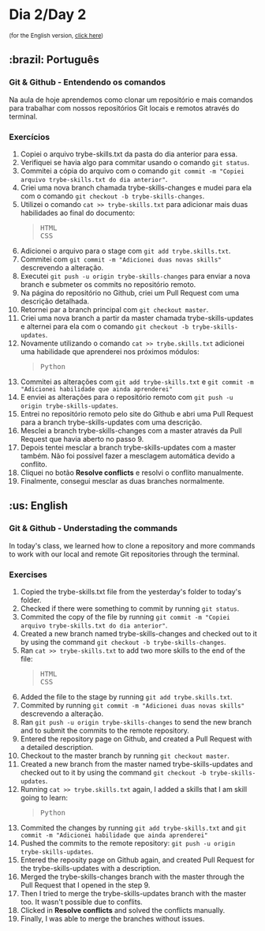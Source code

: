 # Dia 2/Day 2
<small>(for the English version, <a href="#en">click here</a>)</small>
<h2>:brazil: Português</h2>
<h3>Git & Github - Entendendo os comandos</h3>
Na aula de hoje aprendemos como clonar um repositório e mais comandos para trabalhar com nossos repositórios Git locais e remotos através do terminal.
<h3>Exercícios</h3>
    <ol>
        <li>Copiei o arquivo trybe-skills.txt da pasta do dia anterior para essa.
        <li>Verifiquei se havia algo para commitar usando o comando <code>git status</code>.
        <li>Commitei a cópia do arquivo com o comando <code>git commit -m "Copiei arquivo trybe-skills.txt do dia anterior"</code>.
        <li>Criei uma nova branch chamada trybe-skills-changes e mudei para ela com o comando <code>git checkout -b trybe-skills-changes</code>.
        <li>Utilizei o comando <code>cat >> trybe-skills.txt</code> para adicionar mais duas habilidades ao final do documento:
            <blockquote>
<pre>
HTML
CSS</pre>
            </blockquote>
        <li>Adicionei o arquivo para o stage com <code>git add trybe.skills.txt</code>.
        <li>Commitei com <code>git commit -m "Adicionei duas novas skills"</code> descrevendo a alteração.
        <li>Executei <code>git push -u origin trybe-skills-changes</code> para enviar a nova branch e submeter os commits no repositório remoto.
        <li>Na página do repositório no Github, criei um Pull Request com uma descrição detalhada.
        <li>Retornei par a branch principal com <code>git checkout master</code>.
        <li>Criei uma nova branch a partir da master chamada trybe-skills-updates e alternei para ela com o comando <code>git checkout -b trybe-skills-updates</code>.
        <li>Novamente utilizando o comando <code>cat >> trybe.skills.txt</code> adicionei uma habilidade que aprenderei nos próximos módulos:
            <blockquote>
<pre>Python</pre>
            </blockquote>
        <li>Commitei as alterações com <code>git add trybe-skills.txt</code> e <code>git commit -m "Adicionei habilidade que ainda aprenderei"</code>
        <li>E enviei as alterações para o repositório remoto com <code>git push -u origin trybe-skills-updates</code>.
        <li>Entrei no repositório remoto pelo site do Github e abri uma Pull Request para a branch trybe-skills-updates com uma descrição.
        <li>Mesclei a branch trybe-skills-changes com a master através da Pull Request que havia aberto no passo 9.
        <li>Depois tentei mesclar a branch trybe-skills-updates com a master também. Não foi possível fazer a mesclagem automática devido a conflito.
        <li>Cliquei no botão <strong>Resolve conflicts</strong> e resolvi o conflito manualmente.
        <li>Finalmente, consegui mesclar as duas branches normalmente.
    </ol>

<h2 id="en">:us: English</h2>
<h3>Git & Github - Understading the commands</h3>
In today's class, we learned how to clone a repository and more commands to work with our local and remote Git repositories through the terminal.
<h3>Exercises</h3>
    <ol>
        <li>Copied the trybe-skills.txt file from the yesterday's folder to today's folder.
        <li>Checked if there were something to commit by running <code>git status</code>.
        <li>Commited the copy of the file by running <code>git commit -m "Copiei arquivo trybe-skills.txt do dia anterior"</code>.
        <li>Created a new branch named trybe-skills-changes and checked out to it by using the command <code>git checkout -b trybe-skills-changes</code>.
        <li>Ran <code>cat >> trybe-skills.txt</code> to add two more skills to the end of the file:
            <blockquote>
<pre>
HTML
CSS</pre>
            </blockquote>
        <li>Added the file to the stage by running <code>git add trybe.skills.txt</code>.
        <li>Commited by running <code>git commit -m "Adicionei duas novas skills"</code> descrevendo a alteração.
        <li>Ran <code>git push -u origin trybe-skills-changes</code> to send the new branch and to submit the commits to the remote repository.
        <li>Entered the repository page on Github, and created a Pull Request with a detailed description.
        <li>Checkout to the master branch by running <code>git checkout master</code>.
        <li>Created a new branch from the master named trybe-skills-updates and checked out to it by using the command <code>git checkout -b trybe-skills-updates</code>.
        <li>Running <code>cat >> trybe.skills.txt</code> again, I added a skills that I am skill going to learn:
            <blockquote>
<pre>Python</pre>
            </blockquote>
        <li>Commited the changes by running <code>git add trybe-skills.txt</code> and <code>git commit -m "Adicionei habilidade que ainda aprenderei"</code>
        <li>Pushed the commits to the remote repository: <code>git push -u origin trybe-skills-updates</code>.
        <li>Entered the reposity page on Github again, and created Pull Request for the trybe-skills-updates with a description.
        <li>Merged the trybe-skills-changes branch with the master through the Pull Request that I opened in the step 9.
        <li>Then I tried to merge the trybe-skills-updates branch with the master too. It wasn't possible due to conflits.
        <li>Clicked in <strong>Resolve conflicts</strong> and solved the conflicts manually.
        <li>Finally, I was able to merge the branches without issues.
    </ol>